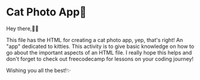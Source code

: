
# Cat Photo App🌈

Hey there,👋🏾

This file has the HTML for creating a cat photo app, yep, that's right! An "app" dedicated to kitties. This activity is to give basic knowledge on how to go about the important aspects of an HTML file. 
I really hope this helps and don't forget to check out freecodecamp for lessons on your coding journey!

Wishing you all the best!✨

